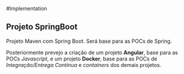 #Implementation
## Projeto SpringBoot
Projeto Maven com Spring Boot. Será base para as POCs de Spring. 

Posteriormente prevejo a criação de um projeto **Angular**, base para as POCs *Javascript*, e um projeto **Docker**, base para as POCs de *Integração/Entrega Contínua* e *containers* dos demais projetos.